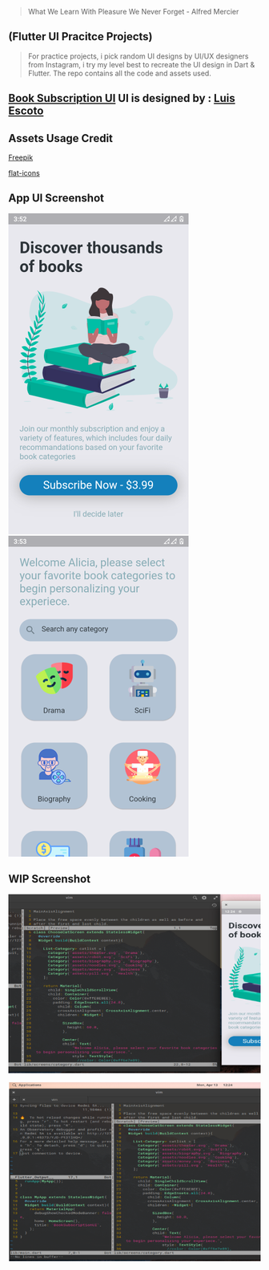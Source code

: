 > What We Learn With Pleasure We Never Forget - Alfred Mercier

## (Flutter UI Pracitce Projects) 

> For practice projects, i pick random UI designs by UI/UX designers from Instagram, i try my level best to recreate the UI design in Dart & Flutter. The repo contains all the code and assets used.


## [Book Subscription UI](https://www.instagram.com/p/B9Rp2UwAu9B/) UI is designed by : [Luis Escoto](https://www.instagram.com/designby_luis/)

## Assets Usage Credit

[Freepik](https://www.flaticon.com/authors/freepik)

[flat-icons](https://www.flaticon.com/authors/flat-icons)

## App UI Screenshot

![Book Subscription App Home Page screenshot](screenshots/app_scr1.png) ![Book Subscription App Home Page screenshot](screenshots/app_scr2.png)

## WIP Screenshot

![wip screenshot](screenshots/wip_scr_1.png) 

![wip screenshot](screenshots/wip_scr_2.png)
